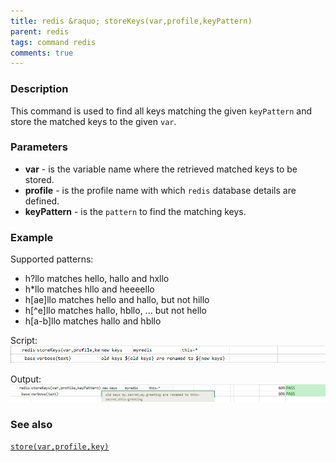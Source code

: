 ```yaml
---
title: redis &raquo; storeKeys(var,profile,keyPattern)
parent: redis
tags: command redis
comments: true
---
```


### Description
This command is used to find all keys matching the given `keyPattern` and store the matched keys to the given `var`.

### Parameters

- **var** - is the variable name where the retrieved matched keys to be stored. 
- **profile** - is the profile name with which `redis` database details are defined.
- **keyPattern** - is the `pattern` to find the matching keys.

### Example
Supported patterns:

- h?llo matches hello, hallo and hxllo
- h*llo matches hllo and heeeello
- h[ae]llo matches hello and hallo, but not hillo
- h[^e]llo matches hallo, hbllo, ... but not hello
- h[a-b]llo matches hallo and hbllo

Script:
![](image/storeKeys_01.png)

Output:
![](image/storeKeys_02.png)

### See also

[`store(var,profile,key)`](store(var,profile,key))